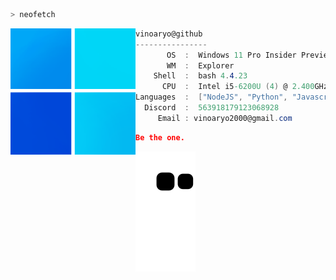 ```zsh
> neofetch
```
<img align="left" src="https://github.com/vinoaryo/vinoaryo/blob/main/assets/logo.png" alt="logo.png" width="200" /> 

```csharp
vinoaryo@github
----------------
       OS  :  Windows 11 Pro Insider Preview x86_64
       WM  :  Explorer
    Shell  :  bash 4.4.23
      CPU  :  Intel i5-6200U (4) @ 2.400GHz
Languages  :  ["NodeJS", "Python", "Javascript", "C#", "Laravel"]
  Discord  :  563918179123068928
     Email : vinoaryo2000@gmail.com
```
```json
Be the one.
```

<a href="https://dsc.gg/ds-discord" target="_blank"><img src="https://github.com/vinoaryo/vinoaryo/blob/output/github-contribution-grid-snake.svg" alt="sneke"></a>
